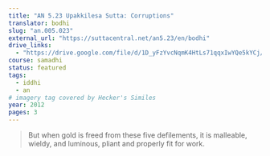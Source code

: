 ```yaml
---
title: "AN 5.23 Upakkilesa Sutta: Corruptions"
translator: bodhi
slug: "an.005.023"
external_url: "https://suttacentral.net/an5.23/en/bodhi"
drive_links:
  - "https://drive.google.com/file/d/1D_yFzYvcNqmK4HtLs71qqxIwYQe5kYCj/view?usp=drivesdk"
course: samadhi
status: featured
tags:
  - iddhi
  - an
# imagery tag covered by Hecker's Similes
year: 2012
pages: 3
---
```


> But when gold is freed from these five defilements, it is malleable, wieldy, and luminous, pliant and properly fit for work.
